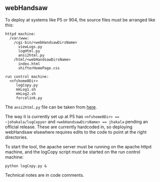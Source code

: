 ## webHandsaw

To deploy at systems like P5 or 904, the source files must be arranged like this:
```
httpd machine:
  /var/www:
    /cgi-bin/<webHandsawDirsName>
      viewLogs.py
      logHtml.py
      ansi2html.py
    /html/<webHandsawDirsName>
      index.html
      shifterHomePage.css

run control machine:
  <nfshome0Dir>
     logCopy.py
     mkLog1.sh
     mkLog2.sh
     forcelink.py
```

The `ansi2html.py` file can be taken from [here](https://github.com/Kronuz/ansi2html).

The way it is currently set up at P5 has `<nfshome0Dir> == ~johakala/logCopyer` and `<webHandsawDirsName> == jhakala` pending an official release. These are currently hardcoded in, so deploying webHandsaw elsewhere requires edits to the code to point at the right directories.

To start the tool, the apache server must be running on the apache httpd machine, and the logCopy script must be started on the run control machine:
```
python logCopy.py &
```

Technical notes are in code comments.
